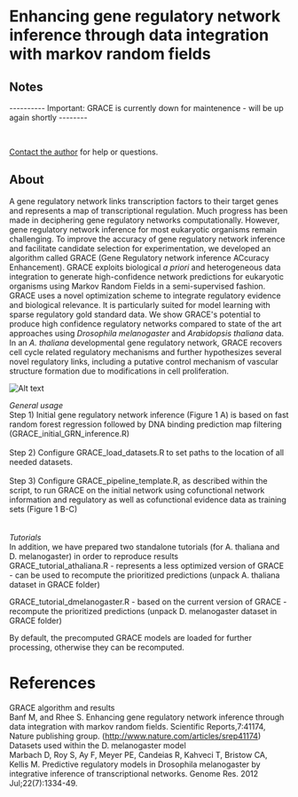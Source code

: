 # Enhancing gene regulatory network inference through data integration with markov random fields



## Notes
---------- Important: GRACE is currently down for maintenence - will be up again shortly  --------


<br>

[Contact the author](mailto:michael@junkdna.ai) for help or questions. 


## About
A gene regulatory network links transcription factors to their target genes and represents a map of transcriptional regulation. Much progress has been made in deciphering gene regulatory networks computationally. However, gene regulatory network inference for most eukaryotic organisms remain challenging. To improve the accuracy of gene regulatory network inference and facilitate candidate selection for experimentation, we developed an algorithm called GRACE (Gene Regulatory network inference ACcuracy Enhancement). GRACE exploits biological *a priori* and heterogeneous data integration to generate high-confidence network predictions for eukaryotic organisms using Markov Random Fields in a semi-supervised fashion. GRACE uses a novel optimization scheme to integrate regulatory evidence and biological relevance. It is particularly suited for model learning with sparse regulatory gold standard data. We show GRACE's potential to produce high confidence regulatory networks compared to state of the art approaches using *Drosophila melanogaster* and *Arabidopsis thaliana* data. In an *A. thaliana* developmental gene regulatory network, GRACE recovers cell cycle related regulatory mechanisms and further hypothesizes several novel regulatory links, including a putative control mechanism of vascular structure formation due to modifications in cell proliferation.
<br />

![Alt text](/inference_novel.jpg?raw=true "GRACE workflow")

*General usage* <br />
Step 1) Initial gene regulatory network inference (Figure 1 A) is based on fast random forest regression followed by DNA binding prediction map filtering (GRACE_initial_GRN_inference.R) <br/>
<br/>
Step 2) Configure GRACE_load_datasets.R to set paths to the location of all needed datasets.<br/>
<br/>
Step 3) Configure GRACE_pipeline_template.R, as described within the script, to run GRACE on the initial network using cofunctional network information and regulatory as well as cofunctional evidence data as training sets (Figure 1 B-C)<br/>
<br/>
<br/>
*Tutorials*<br />
In addition, we have prepared two standalone tutorials (for A. thaliana and D. melanogaster) in order to reproduce results <br/>
GRACE_tutorial_athaliana.R - represents a less optimized version of GRACE - can be used to recompute the prioritized predictions (unpack A. thaliana dataset in GRACE folder) <br/> 

GRACE_tutorial_dmelanogaster.R - based on the current version of GRACE - recompute the prioritized predictions (unpack D. melanogaster dataset in GRACE folder) <br/>

By default, the precomputed GRACE models are loaded for further processing, otherwise they can be recomputed. <br/>

# References



GRACE algorithm and results<br />
Banf M, and Rhee S. Enhancing gene regulatory network inference through data integration with markov random fields. Scientific Reports,7:41174, Nature publishing group. (http://www.nature.com/articles/srep41174)
<br />
Datasets used within the D. melanogaster model<br />
Marbach D, Roy S, Ay F, Meyer PE, Candeias R, Kahveci T, Bristow CA, Kellis M. Predictive regulatory models in Drosophila melanogaster by integrative inference of transcriptional networks. Genome Res. 2012 Jul;22(7):1334-49.

<br />

